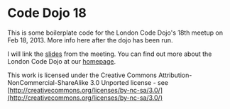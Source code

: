 Code Dojo 18
============
This is some boilerplate code for the London Code Dojo's 18th meetup on Feb 18, 2013. More info here after the dojo has been run.

I will link the [slides]() from the meeting. You can find out more about the London Code Dojo at our [homepage](http://www.meetup.com/London-Code-Dojo/).

This work is licensed under the Creative Commons Attribution-NonCommercial-ShareAlike 3.0 Unported license - see [http://creativecommons.org/licenses/by-nc-sa/3.0/](http://creativecommons.org/licenses/by-nc-sa/3.0/)
